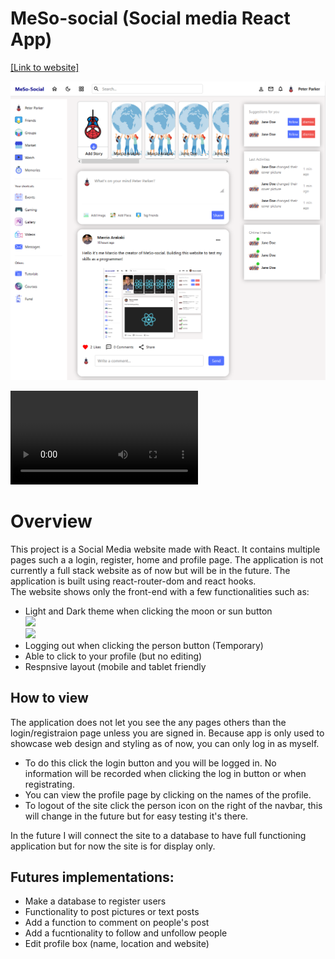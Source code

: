 # MeSo-social (Social media React App)

[[Link to website]](https://marcioarak.github.io/meso-social/)

<img src="./images/homepage.png">

![Alt Text](./images/profile.mp4)

# Overview

This project is a Social Media website made with React. It contains multiple pages such a a login, register, home and profile page. The application is not currently a full stack website as of now but will be in the future.
The application is built using react-router-dom and react hooks.  
The website shows only the front-end with a few functionalities such as:

- Light and Dark theme when clicking the moon or sun button  
  <img src="./src/assets/pictures/theme-light.png">  
  <img src="./src/assets/pictures/theme-dark.png">
- Logging out when clicking the person button (Temporary)
- Able to click to your profile (but no editing)
- Respnsive layout (mobile and tablet friendly

## How to view

The application does not let you see the any pages others than the login/registraion page unless you are signed in. Because app is only used to showcase web design and styling as of now, you can only log in as myself.

- To do this click the login button and you will be logged in. No information will be recorded when clicking the log in button or when registrating.
- You can view the profile page by clicking on the names of the profile.
- To logout of the site click the person icon on the right of the navbar, this will change in the future but for easy testing it's there.

In the future I will connect the site to a database to have full functioning application
but for now the site is for display only.

## Futures implementations:

- Make a database to register users
- Functionality to post pictures or text posts
- Add a function to comment on people's post
- Add a fucntionality to follow and unfollow people
- Edit profile box (name, location and website)
